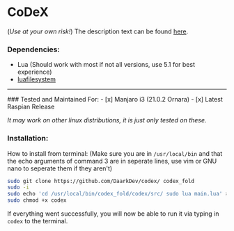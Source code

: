 # CoDeX
(*Use at your own risk!*)
The description text can be found [here](https://github.com/DaarkDev/filelink/tree/CoDeX).

### Dependencies:
- Lua (Should work with most if not all versions, use 5.1 for best experience)
- [luafilesystem](https://keplerproject.github.io/luafilesystem/)
<hr>
### Tested and Maintained For:
- [x] Manjaro i3 (21.0.2 Ornara)
- [x] Latest Raspian Release

*It may work on other linux distributions, it is just only tested on these.*

### Installation:
How to install from terminal:
(Make sure you are in `/usr/local/bin` and that the echo arguments of command 3
are in seperate lines, use vim or GNU nano to seperate them if they aren't)
```sh
sudo git clone https://github.com/DaarkDev/codex/ codex_fold
sudo -i
sudo echo 'cd /usr/local/bin/codex_fold/codex/src/ sudo lua main.lua' > codex
sudo chmod +x codex
```
If everything went successfully, you will now be able to run it via typing in `codex`
to the terminal.
